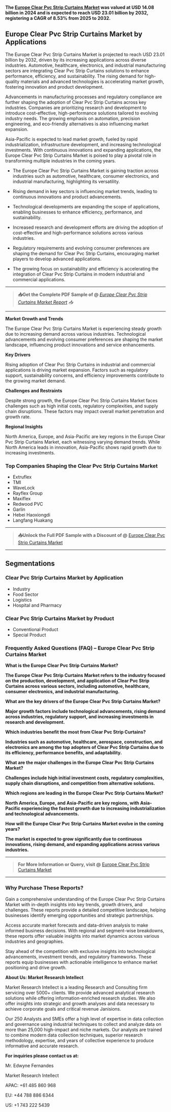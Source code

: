 <p><strong>The <a href="https://www.marketresearchintellect.com/download-sample/?rid=521510&amp;utm_source=Pulse-April-Europe&amp;utm_medium=852">Europe Clear Pvc Strip Curtains Market</a> was valued at USD 14.08 billion in 2024 and is expected to reach USD 23.01 billion by 2032, registering a CAGR of 8.53% from 2025 to 2032.</strong></p><h2>Europe Clear Pvc Strip Curtains Market by Applications&nbsp;</h2><p><p>The Europe Clear Pvc Strip Curtains Market is projected to reach USD 23.01 billion by 2032, driven by its increasing applications across diverse industries. Automotive, healthcare, electronics, and industrial manufacturing sectors are integrating Clear Pvc Strip Curtains solutions to enhance performance, efficiency, and sustainability. The rising demand for high-quality materials and advanced technologies is accelerating market growth, fostering innovation and product development.</p><p>Advancements in manufacturing processes and regulatory compliance are further shaping the adoption of Clear Pvc Strip Curtains across key industries. Companies are prioritizing research and development to introduce cost-effective, high-performance solutions tailored to evolving industry needs. The growing emphasis on automation, precision engineering, and eco-friendly alternatives is also influencing market expansion.</p><p>Asia-Pacific is expected to lead market growth, fueled by rapid industrialization, infrastructure development, and increasing technological investments. With continuous innovations and expanding applications, the Europe Clear Pvc Strip Curtains Market is poised to play a pivotal role in transforming multiple industries in the coming years.</p></p><ul><li><p>The Europe Clear Pvc Strip Curtains Market is gaining traction across industries such as automotive, healthcare, consumer electronics, and industrial manufacturing, highlighting its versatility.</p></li><li><p>Rising demand in key sectors is influencing market trends, leading to continuous innovations and product advancements.</p></li><li><p>Technological developments are expanding the scope of applications, enabling businesses to enhance efficiency, performance, and sustainability.</p></li><li><p>Increased research and development efforts are driving the adoption of cost-effective and high-performance solutions across various industries.</p></li><li><p>Regulatory requirements and evolving consumer preferences are shaping the demand for Clear Pvc Strip Curtains, encouraging market players to develop advanced applications.</p></li><li><p>The growing focus on sustainability and efficiency is accelerating the integration of Clear Pvc Strip Curtains in modern industrial and commercial applications.</p></li></ul><hr /><blockquote><p><strong><span class="font-[700]">📥Get the Complete PDF Sample of @ </span></strong><em><span class="font-[700]"><a href="https://www.marketresearchintellect.com/download-sample/?rid=521510&amp;utm_source=Pulse-April-Europe&amp;utm_medium=852" target="_blank" data-tracking-control-name="article-ssr-frontend-pulse_little-text-block" data-tracking-will-navigate="" data-test-link="">Europe Clear Pvc Strip Curtains Market Report</a>&nbsp;📥</span></em></p></blockquote><hr /><p class="" data-start="77" data-end="360"><strong data-start="77" data-end="105">Market Growth and Trends</strong></p><p class="" data-start="77" data-end="360">The Europe Clear Pvc Strip Curtains Market is experiencing steady growth due to increasing demand across various industries. Technological advancements and evolving consumer preferences are shaping the market landscape, influencing product innovations and service enhancements.</p><p class="" data-start="362" data-end="606"><strong data-start="362" data-end="377">Key Drivers</strong></p><p class="" data-start="362" data-end="606">Rising adoption of Clear Pvc Strip Curtains in industrial and commercial applications is driving market expansion. Factors such as regulatory support, sustainability concerns, and efficiency improvements contribute to the growing market demand.</p><p class="" data-start="608" data-end="849"><strong data-start="608" data-end="637">Challenges and Restraints</strong></p><p class="" data-start="608" data-end="849">Despite strong growth, the Europe Clear Pvc Strip Curtains Market faces challenges such as high initial costs, regulatory complexities, and supply chain disruptions. These factors may impact overall market penetration and growth rate.</p><p class="" data-start="851" data-end="1095"><strong data-start="851" data-end="872">Regional Insights</strong></p><p class="" data-start="851" data-end="1095">North America, Europe, and Asia-Pacific are key regions in the Europe Clear Pvc Strip Curtains Market, each witnessing varying demand trends. While North America leads in innovation, Asia-Pacific shows rapid growth due to increasing investments.</p><p><h3>Top Companies Shaping the Clear Pvc Strip Curtains Market </h3><ul><li>Extruflex</li><li>TMI</li><li>WaveLock</li><li>Rayflex Group</li><li>Maxiflex</li><li>Redwood PVC</li><li>Garlin</li><li>Hebei Haoxiongdi</li><li>Langfang Huakang</li></ul></p><hr /><blockquote><p><strong>📥Unlock the Full PDF Sample with a Discount of @</strong> <a href="https://www.marketresearchintellect.com/ask-for-discount/?rid=521510&amp;utm_source=Pulse-April-Europe&amp;utm_medium=852">Europe Clear Pvc Strip Curtains Market</a></p></blockquote><hr /><p><h2>Segmentations</h2><h3>Clear Pvc Strip Curtains Market by Application</h3><ul><li>Industry</li><li>Food Sector</li><li>Logistics</li><li>Hospital and Pharmacy</li></ul><h3>Clear Pvc Strip Curtains Market by Product</h3><ul><li>Conventional Product</li><li>Special Product</li></ul></p><h3><strong>Frequently Asked Questions (FAQ) &ndash; Europe Clear Pvc Strip Curtains Market</strong></h3><p><strong>What is the Europe Clear Pvc Strip Curtains Market?</strong></p><p><strong>The Europe Clear Pvc Strip Curtains Market refers to the industry focused on the production, development, and application of Clear Pvc Strip Curtains across various sectors, including automotive, healthcare, consumer electronics, and industrial manufacturing.</strong></p><p><strong>What are the key drivers of the Europe Clear Pvc Strip Curtains Market?</strong></p><p><strong>Major growth factors include technological advancements, rising demand across industries, regulatory support, and increasing investments in research and development.</strong></p><p><strong>Which industries benefit the most from Clear Pvc Strip Curtains?</strong></p><p><strong>Industries such as automotive, healthcare, aerospace, construction, and electronics are among the top adopters of Clear Pvc Strip Curtains due to its efficiency, performance benefits, and adaptability.</strong></p><p><strong>What are the major challenges in the Europe Clear Pvc Strip Curtains Market?</strong></p><p><strong>Challenges include high initial investment costs, regulatory complexities, supply chain disruptions, and competition from alternative solutions.</strong></p><p><strong>Which regions are leading in the Europe Clear Pvc Strip Curtains Market?</strong></p><p><strong>North America, Europe, and Asia-Pacific are key regions, with Asia-Pacific experiencing the fastest growth due to increasing industrialization and technological advancements.</strong></p><p><strong>How will the Europe Clear Pvc Strip Curtains Market evolve in the coming years?</strong></p><p><strong>The market is expected to grow significantly due to continuous innovations, rising demand, and expanding applications across various industries.</strong></p><hr /><blockquote><p><span class="font-[700]"><strong>For More Information or Query, visit&nbsp;@</strong>&nbsp;</span><span class="font-[700]"><a href="https://www.marketresearchintellect.com/product/clear-pvc-strip-curtains-market-size-and-forecast/?utm_source=Linkedin&utm_medium=852" target="_blank" data-tracking-control-name="article-ssr-frontend-pulse_little-text-block" data-tracking-will-navigate="" data-test-link="">Europe Clear Pvc Strip Curtains Market</a></span></p></blockquote><hr /><h3><strong data-start="0" data-end="31">Why Purchase These Reports?</strong></h3><p class="" data-start="35" data-end="297">Gain a comprehensive understanding of the Europe Clear Pvc Strip Curtains Market with in-depth insights into key trends, growth drivers, and challenges. These reports provide a detailed competitive landscape, helping businesses identify emerging opportunities and strategic partnerships.</p><p class="" data-start="299" data-end="540">Access accurate market forecasts and data-driven analysis to make informed business decisions. With regional and segment-wise breakdowns, these reports offer valuable insights into market dynamics across various industries and geographies.</p><p class="" data-start="542" data-end="784">Stay ahead of the competition with exclusive insights into technological advancements, investment trends, and regulatory frameworks. These reports equip businesses with actionable intelligence to enhance market positioning and drive growth.</p><p><strong><span class="font-[700]">About Us: Market Research Intellect</span></strong></p><p><span class="">Market Research Intellect is a leading Research and Consulting firm servicing over 5000+ clients. We provide advanced analytical research solutions while offering information-enriched research studies.&nbsp;</span>We also offer insights into strategic and growth analyses and data necessary to achieve corporate goals and critical revenue Janisions.</p><p><span class="">Our 250 Analysts and SMEs offer a high level of expertise in data collection and governance using industrial techniques to collect and analyze data on more than 25,000 high-impact and niche markets. Our analysts are trained to combine modern data collection techniques, superior research methodology, expertise, and years of collective experience to produce informative and accurate research.</span></p><p><strong>For inquiries please contact us at:</strong></p><p>Mr. Edwyne Fernandes</p><p>Market Research Intellect</p><p>APAC: +61 485 860 968</p><p>EU: +44 788 886 6344</p><p>US: +1 743 222 5439</p>